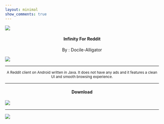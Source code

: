 ```yaml
---
layout: minimal
show_comments: true
---
```


![](https://is.gd/4XJqSj)

<h4> <p align="center"> Infinity For Reddit </p> </h4>

<p align="center"> By : Docile-Alligator </p>

![](https://is.gd/No9LA2)

---

<p align="center"> <sub>
A Reddit client on Android written in Java. It does not have any ads and it features a clean UI and smooth browsing experience.
</sub> </p>

---

<h4> <p align="center"> Download </p> </h4>

[![](https://is.gd/lc1jGj)](https://is.gd/v8fsq9)

---

![](https://is.gd/uVvIMS)
